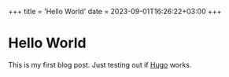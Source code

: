 +++
title = 'Hello World'
date = 2023-09-01T16:26:22+03:00
+++

# Hello World

This is my first blog post. Just testing out if [Hugo](https://gohugo.io/) works.

